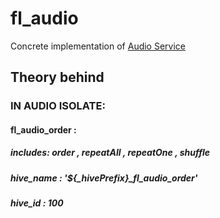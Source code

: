 # fl_audio

Concrete implementation of [Audio Service](https://flutter.dev/developing-packages/)

## Theory behind

### IN AUDIO ISOLATE:

#### fl_audio_order : 
##### includes: order , repeatAll , repeatOne , shuffle
##### hive_name : '${_hivePrefix}_fl_audio_order'
##### hive_id : 100
